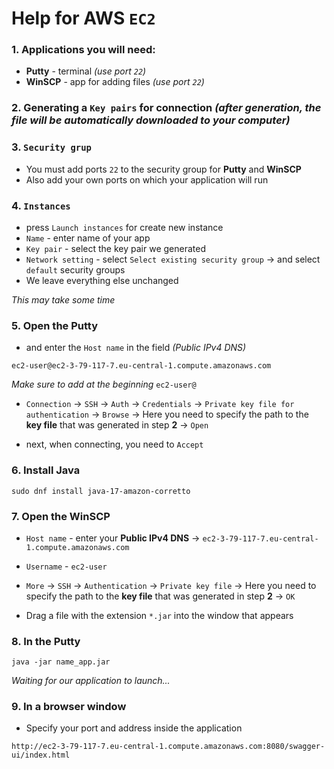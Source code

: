 # Help for AWS `EC2`

### 1. Applications you will need:

- **Putty** - terminal *(use port `22`)*
- **WinSCP** - app for adding files *(use port `22`)*

### 2. Generating a `Key pairs` for connection *(after generation, the file will be automatically downloaded to your computer)*

### 3. `Security grup`

- You must add ports `22` to the security group for **Putty** and **WinSCP**
- Also add your own ports on which your application will run

### 4. `Instances`

- press `Launch instances` for create new instance
- `Name` - enter name of your app
- `Key pair` - select the key pair we generated
- `Network setting` - select `Select existing security group` -> and select `default` security groups
- We leave everything else unchanged

*This may take some time*

### 5. Open the **Putty**

- and enter the `Host name` in the field *(Public IPv4 DNS)*

```
ec2-user@ec2-3-79-117-7.eu-central-1.compute.amazonaws.com
```

*Make sure to add at the beginning* `ec2-user@`

- `Connection` -> `SSH` -> `Auth` -> `Credentials` -> `Private key file for authentication` -> `Browse` -> Here you need to specify the path to the **key file** that was generated in step **2** -> `Open`

- next, when connecting, you need to `Accept`

### 6. Install Java

```
sudo dnf install java-17-amazon-corretto
```

### 7. Open the **WinSCP**

- `Host name` - enter your **Public IPv4 DNS** -> `ec2-3-79-117-7.eu-central-1.compute.amazonaws.com`

- `Username` - `ec2-user`

- `More` -> `SSH` -> `Authentication` -> `Private key file` -> Here you need to specify the path to the **key file** that was generated in step **2** -> `OK`

- Drag a file with the extension `*.jar` into the window that appears

### 8. In the **Putty**

```
java -jar name_app.jar
```

*Waiting for our application to launch...*

### 9. In a browser window

- Specify your port and address inside the application

```
http://ec2-3-79-117-7.eu-central-1.compute.amazonaws.com:8080/swagger-ui/index.html
```